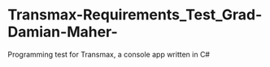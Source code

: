 # Transmax-Requirements_Test_Grad-Damian-Maher-
Programming test for Transmax, a console app written in C#
